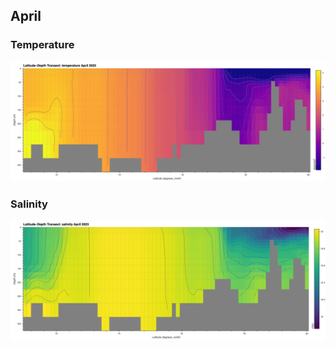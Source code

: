 ## April

### Temperature
![2023 April Temperature](2023_April_thetao.png)

### Salinity
![2023 April Salinity](2023_April_so.png)
